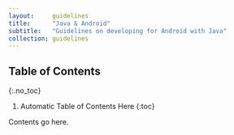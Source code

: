 ```yaml
---
layout:     guidelines
title:      "Java & Android"
subtitle:   "Guidelines on developing for Android with Java"
collection: guidelines
---
```


## Table of Contents
{:.no_toc}

1. Automatic Table of Contents Here
{:toc}

Contents go here.
